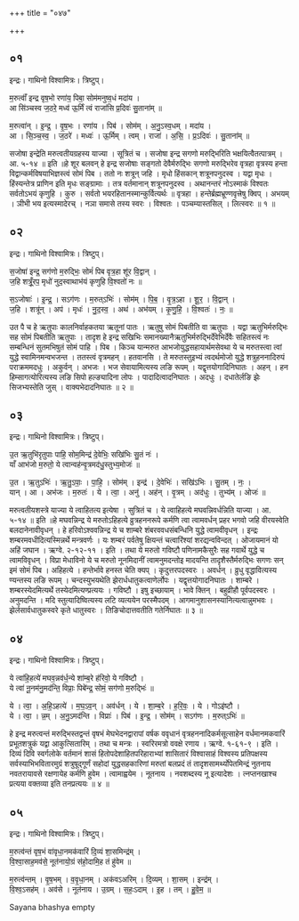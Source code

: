 +++
title = "०४७"

+++


## ०१
इन्द्रः। गाथिनो विश्वामित्रः। त्रिष्टुप्।

म॒रुत्वाँ॑ इन्द्र वृष॒भो रणा॑य॒ पिबा॒ सोम॑मनुष्व॒धं मदा॑य ।  
आ सि॑ञ्चस्व ज॒ठरे॒ मध्व॑ ऊ॒र्मिं त्वं राजा॑सि प्र॒दिवः॑ सु॒ताना॑म् ॥

म॒रुत्वा॑न् । इ॒न्द्र॒ । वृ॒ष॒भः । रणा॑य । पिब॑ । सोम॑म् । अ॒नु॒ऽस्व॒धम् । मदा॑य ।  
आ । सि॒ञ्च॒स्व॒ । ज॒ठरे॑ । मध्वः॑ । ऊ॒र्मिम् । त्वम् । राजा॑ । अ॒सि॒ । प्र॒ऽदिवः॑ । सु॒ताना॑म् ॥

सजोषा इन्द्रेति मरुत्वतीयग्रहस्य याज्या । सूत्रितं च । सजोषा इन्द्र सगणो मरुद्भिरिति भक्षयित्वैतत्पात्रम् । आ. ५-१४ ॥ इति ॥हे शूर बलवन् हे इन्द्र सजोषाः सङ्गतो देवैर्मरुद्भिः सगणो मरुद्भिरेव वृत्रहा वृत्रस्य हन्ता विद्वान्कर्मविषयाभिज्ञस्त्वं सोमं पिब । ततो नः शत्रून् जहि । मृधो हिंसकान् शत्रूनपनुदस्व । यद्वा मृधः । हिंस्यन्तेत्र प्राणिन इति मृधः सङ्ग्रामाः । तत्र वर्तमानान् शत्रूनपनुदस्व । अथानन्तरं नोऽस्माकं विश्वतः सर्वतोऽभयं कृणुहि । कुरु । सर्वतो भयरहितानस्मान्कुर्वित्यर्थः ॥ वृत्रहा । हन्तेर्ब्रह्मभ्रूण्णवृत्त्रेषु क्विप् । अभयम् । ञीभी भय इत्यस्मादेरच् । नञा समासे तस्य स्वरः । विश्वतः । पञ्चम्यास्तसिल् । लित्स्वरः ॥ १ ॥

## ०२
इन्द्रः। गाथिनो विश्वामित्रः। त्रिष्टुप्।

स॒जोषा॑ इन्द्र॒ सग॑णो म॒रुद्भिः॒ सोमं॑ पिब वृत्र॒हा शू॑र वि॒द्वान् ।  
ज॒हि शत्रूँ॒रप॒ मृधो॑ नुद॒स्वाथाभ॑यं कृणुहि वि॒श्वतो॑ नः ॥

स॒ऽजोषाः॑ । इ॒न्द्र॒ । सऽग॑णः । म॒रुत्ऽभिः॑ । सोम॑म् । पि॒ब॒ । वृ॒त्र॒ऽहा । शू॒र॒ । वि॒द्वान् ।  
ज॒हि । शत्रू॑न् । अप॑ । मृधः॑ । नु॒द॒स्व॒ । अथ॑ । अभ॑यम् । कृ॒णु॒हि॒ । वि॒श्वतः॑ । नः॒ ॥

उत पै च हे ऋतुपाः कालनिर्वाहकतया ऋतूनां पातः । ऋतुषु सोमं पिबतीति वा ऋतुपाः । यद्वा ऋतुभिर्मरुद्भिः सह सोमं पिबतीति ऋतुपाः । तादृश हे इन्द्र सखिभिः समानख्यानैऋतुभिर्मरुद्भिर्देवेभिर्देवैः सहितस्त्वं नः सम्बन्धिनं सुतमभिषुतं सोमं पाहि । पिब । किञ्च यान्मरुत आभजोयुद्धसहायार्थमसेवथा ये च मरुतस्त्वा त्वां युद्धे स्वामिनमन्वभजन्त । ततस्त्वं वृत्रमहन् । हतवानसि । ते मरुतस्तुइभ्यं त्वदर्थमोजो युद्धे शत्रुहननादिरुपं पराक्रममदधुः । अकुर्वन् । अभजः । भज सेवायामित्यस्य लङि रूपम् । यद्वृत्तयोगादिनिघातः । अहन् । हन हिम्सागत्योरित्यस्य लङि सिपो हल्ङ्यादिना लोपः । पादादित्वादनिघातः । अदधुः । दधातेर्लङि झेः सिजभ्यस्तेति जुस् । वाक्यभेदादनिघातः ॥ २ ॥

## ०३
इन्द्रः। गाथिनो विश्वामित्रः। त्रिष्टुप्।

उ॒त ऋ॒तुभि॑रृतुपाः पाहि॒ सोम॒मिन्द्र॑ दे॒वेभिः॒ सखि॑भिः सु॒तं नः॑ ।  
याँ आभ॑जो म॒रुतो॒ ये त्वान्वह॑न्वृ॒त्रमद॑धु॒स्तुभ्य॒मोजः॑ ॥

उ॒त । ऋ॒तुऽभिः॑ । ऋ॒तु॒ऽपाः॒ । पा॒हि॒ । सोम॑म् । इन्द्र॑ । दे॒वेभिः॑ । सखि॑ऽभिः । सु॒तम् । नः॒ ।  
यान् । आ । अभ॑जः । म॒रुतः॑ । ये । त्वा॒ । अनु॑ । अह॑न् । वृ॒त्रम् । अद॑धुः । तुभ्य॑म् । ओजः॑ ॥

मरुत्वतीयशस्त्रे याज्या ये त्वाहितत्य इत्येषा । सुत्रितं च । ये त्वाहिहत्ये मघवन्निवर्धन्निति याज्या । आ. ५-१४ ॥ इति ॥हे मघवन्निन्द्र ये मरुतोऽहिहत्ये व्रुत्रहननरूपे कर्मणि त्वा त्वामवर्धन् प्रहर भगवो जहि वीरयस्वेति बलदानेनावीवृधन् । हे हरिवोऽश्ववन्निन्द्र ये च शाम्बरे शंबरववधसंबन्धिनि युद्धे त्वामवीवृधन् । इन्द्रः शम्बरमवधीदित्यस्मिन्नर्थे मन्त्रवर्णः । यः शम्बरं पर्वतेषु क्षियन्तं चत्वारिंश्यां शरद्यन्वविन्दत् । ओजायमानं यो अहिं जघान । ऋग्वे. २-१२-११ । इति । तथा ये मरुतो गविष्टौ पणिनामकैसुरैः सह गवार्थे युद्धे च त्वामविवृधन् । विप्रा मेधाविनो ये च मरुतो नूनमिदानीं त्वामनुमदन्तोइ मादयन्ति तादृशैस्तैर्मरुद्भिः सगणः सन् इमं सोमं पिब । अहिहत्ये । हन्तेर्भावे हनस्त चेति क्यप् । कृदुत्तरपदस्वरः । अवर्धन् । व्रुधु वृद्धावित्यस्य ण्यन्तस्य लङि रूपम् । चन्दस्युभयथेति झेरार्धधातुकत्वाणेर्लोपः । यद्वृत्तयोगादनिघातः । शाम्बरे । शम्बरस्येदमित्यर्थे तस्येदमित्यण्प्रत्ययः । गविष्टौ । इषु इच्छायाम् । भावे क्तिन् । बहुव्रीहौ पूर्वपदस्वरः । अनुमदन्ति । मदि स्तुत्यादिष्वित्यस्य लटि व्यत्ययेन परस्मैपदम् । आगमानुशासनस्यानित्यत्वान्नुमभवः । झेर्लसार्वधातुकस्वरे कृते धातुस्वरः । तिङिचोदात्तवतीति गतेर्निघातः ॥ ३ ॥

## ०४
इन्द्रः। गाथिनो विश्वामित्रः। त्रिष्टुप्।

ये त्वा॑हि॒हत्ये॑ मघव॒न्नव॑र्ध॒न्ये शा॑म्ब॒रे ह॑रिवो॒ ये गवि॑ष्टौ ।  
ये त्वा॑ नू॒नम॑नु॒मद॑न्ति॒ विप्राः॒ पिबे॑न्द्र॒ सोमं॒ सग॑णो म॒रुद्भिः॑ ॥

ये । त्वा॒ । अ॒हि॒ऽहत्ये॑ । म॒घ॒ऽव॒न् । अव॑र्धन् । ये । शा॒म्ब॒रे । ह॒रि॒वः॒ । ये । गोऽइ॑ष्टौ ।  
ये । त्वा॒ । न्न॒म् । अ॒नु॒ऽमद॑न्ति । विप्राः॑ । पिब॑ । इ॒न्द्र॒ । सोम॑म् । सऽग॑णः । म॒रुत्ऽभिः॑ ॥

हे इन्द्र मरुत्वन्तं मरुद्भिस्तद्वन्तं वृषभं मेघभेदनद्वारापां वर्षक ववृधानं वृत्रहननादिकर्मसूत्साहेन वर्धमानमकवारिं प्रभूतशत्रुकं यद्वा आकुत्सितारिम् । तथा च मन्त्रः । स्वरिरमत्रो ववक्षे रणाय । ऋग्वे. १-६१-९ । इति । दिव्यं दिवि स्वर्गलोके वर्तमानं शासं हितोपदेशाहितपरिहाराभ्यां शासितारं विश्वासाहं विश्वस्य प्रतिपक्षस्य सर्वस्याभिभवितारमुग्रं शत्रुषूद्गूर्णं सहोदां युद्धसहकारिणां मरुतां बलप्रदं तं तादृशसामर्थ्योपेतमिन्द्रं नुतनाय नवतरायावसे रक्षणायेह कर्मणि हुवेम । त्वामाह्वयेम । नूतनाय । नवशब्दस्य नू इत्यादेशः । त्नप्तनखाश्च प्रत्यया वक्तव्या इति तनप्रत्ययः ॥ ४ ॥

## ०५
इन्द्रः। गाथिनो विश्वामित्रः। त्रिष्टुप्।

म॒रुत्व॑न्तं वृष॒भं वा॑वृधा॒नमक॑वारिं दि॒व्यं शा॒समिन्द्र॑म् ।  
वि॒श्वा॒साह॒मव॑से॒ नूत॑नायो॒ग्रं स॑हो॒दामि॒ह तं हु॑वेम ॥

म॒रुत्व॑न्तम् । वृ॒ष॒भम् । व॒वृ॒धा॒नम् । अक॑वऽअरिम् । दि॒व्यम् । शा॒सम् । इन्द्र॑म् ।  
वि॒श्व॒ऽसह॑म् । अव॑से । नूत॑नाय । उ॒ग्रम् । स॒हः॒ऽदाम् । इ॒ह । तम् । हु॒वे॒म॒ ॥

Sayana bhashya empty